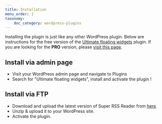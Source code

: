 ```yaml
---
title: Installation
menu_order: 1
taxonomy:
    doc_category: wordpress-plugins
---
```


Installing the plugin is just like any other WordPress plugin. Below are instructions for the free version of the [Ultimate floating widgets](/wordpress-plugins/ultimate-floating-widgets/) plugin. If you are looking for the __PRO__ version, please [visit this page](./pro/installation.md).

## Install via admin page

- Visit your WordPress admin page and navigate to Plugins
- Search for "Ultimate floating widgets", install and activate the plugin !

## Install via FTP

- Download and upload the latest version of Super RSS Reader from [here](https://wordpress.org/plugins/ultimate-floating-widgets/).
- Unzip & upload it to your WordPress site.
- Activate the plugin.
